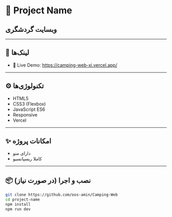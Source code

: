 # 🚀 Project Name

## وبسایت گردشگری 

---


## 🔗 لینک‌ها

- 🔴 Live Demo: https://camping-web-xi.vercel.app/

---

## ⚙️ تکنولوژی‌ها

- HTML5  
- CSS3 (Flexbox)  
- JavaScript ES6  
- Responsive 
- Vercel

---

## ✨ امکانات پروژه

- دارای منو
- کاملا ریسپانسیو

---

## 📦 نصب و اجرا (در صورت نیاز)

```bash
git clone https://github.com/oos-amin/Camping-Web
cd project-name
npm install
npm run dev
